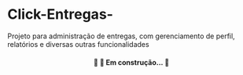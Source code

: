 # Click-Entregas-
Projeto para administração de entregas, com gerenciamento de perfil, relatórios e diversas outras funcionalidades   
<h4 align="center"> 
	🚧  🚀 Em construção...  🚧
</h4>

